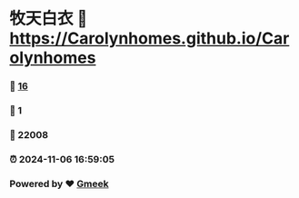 # 牧天白衣 :link: https://Carolynhomes.github.io/Carolynhomes 
### :page_facing_up: [16](https://Carolynhomes.github.io/Carolynhomes/tag.html) 
### :speech_balloon: 1 
### :hibiscus: 22008 
### :alarm_clock: 2024-11-06 16:59:05 
### Powered by :heart: [Gmeek](https://github.com/Meekdai/Gmeek)
